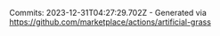 Commits: 2023-12-31T04:27:29.702Z - Generated via https://github.com/marketplace/actions/artificial-grass
<br>
